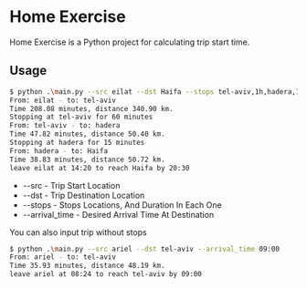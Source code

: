 # Home Exercise

Home Exercise is a Python project for calculating trip start time.

## Usage

```bash
$ python .\main.py --src eilat --dst Haifa --stops tel-aviv,1h,hadera,15m --arrival_time 20:30
From: eilat - to: tel-aviv
Time 208.08 minutes, distance 340.90 km.
Stopping at tel-aviv for 60 minutes
From: tel-aviv - to: hadera        
Time 47.82 minutes, distance 50.40 km.
Stopping at hadera for 15 minutes
From: hadera - to: Haifa
Time 38.83 minutes, distance 50.72 km.
leave eilat at 14:20 to reach Haifa by 20:30
```
* --src - Trip Start Location
* --dst - Trip Destination Location
* --stops - Stops Locations, And Duration In Each One
* --arrival_time - Desired Arrival Time At Destination

You can also input trip without stops
```bash
$ python .\main.py --src ariel --dst tel-aviv --arrival_time 09:00
From: ariel - to: tel-aviv
Time 35.93 minutes, distance 48.19 km.
leave ariel at 08:24 to reach tel-aviv by 09:00
```
